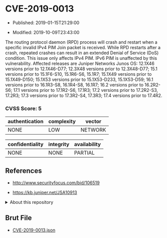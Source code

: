# CVE-2019-0013

- Published: 2019-01-15T21:29:00

- Modified: 2019-10-09T23:43:00

The routing protocol daemon (RPD) process will crash and restart when a specific invalid IPv4 PIM Join packet is received. While RPD restarts after a crash, repeated crashes can result in an extended Denial of Service (DoS) condition. This issue only affects IPv4 PIM. IPv6 PIM is unaffected by this vulnerability. Affected releases are Juniper Networks Junos OS: 12.1X46 versions prior to 12.1X46-D77; 12.3X48 versions prior to 12.3X48-D77; 15.1 versions prior to 15.1F6-S10, 15.1R6-S6, 15.1R7; 15.1X49 versions prior to 15.1X49-D150; 15.1X53 versions prior to 15.1X53-D233, 15.1X53-D59; 16.1 versions prior to 16.1R3-S8, 16.1R4-S8, 16.1R7; 16.2 versions prior to 16.2R2-S6; 17.1 versions prior to 17.1R2-S6, 17.1R3; 17.2 versions prior to 17.2R2-S3, 17.2R3; 17.3 versions prior to 17.3R2-S4, 17.3R3; 17.4 versions prior to 17.4R2.

### CVSS Score: **5**

| authentication | complexity | vector |
| --- | --- | --- |
| NONE | LOW | NETWORK |

| confidentiality | integrity | availability |
| --- | --- | --- |
| NONE | NONE | PARTIAL |

## References

* http://www.securityfocus.com/bid/106519

* https://kb.juniper.net/JSA10913

<details>
<summary>About this repository</summary> 

  This repository is part of the project [Live Hack CVE](https://github.com/Live-Hack-CVE). Main website can be found [www.live-hack.org](https://www.live-hack.org) 
  
  Made by [Sn0wAlice](https://github.com/Sn0wAlice) for the people that care about security and need to have a feed of the latest CVEs. Hope you enjoy it, don't forget to star the repo and follow me on [Twitter](https://twitter.com/Sn0wAlice) and [Github](https://github.com/Sn0wAlice). And that is my [personnal website](https://www.alice-snow.me/)

  - [Home Page](https://github.com/Live-Hack-CVE)
  - [Framework](https://github.com/Live-Hack-CVE/cve-framework)
  - [CVE database](https://github.com/Live-Hack-CVE/full_database)
  - [Changelog](https://github.com/Live-Hack-CVE/Changelog)
</details>

## Brut File

* [CVE-2019-0013.json](https://raw.githubusercontent.com/Live-Hack-CVE/full_database/main/cves/2019/CVE-2019-0013.json)

